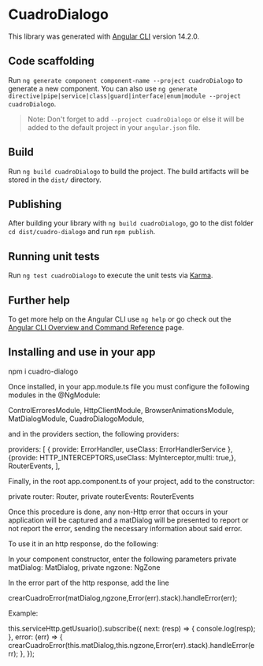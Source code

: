 # CuadroDialogo

This library was generated with [Angular CLI](https://github.com/angular/angular-cli) version 14.2.0.

## Code scaffolding

Run `ng generate component component-name --project cuadroDialogo` to generate a new component. You can also use `ng generate directive|pipe|service|class|guard|interface|enum|module --project cuadroDialogo`.

> Note: Don't forget to add `--project cuadroDialogo` or else it will be added to the default project in your `angular.json` file.

## Build

Run `ng build cuadroDialogo` to build the project. The build artifacts will be stored in the `dist/` directory.

## Publishing

After building your library with `ng build cuadroDialogo`, go to the dist folder `cd dist/cuadro-dialogo` and run `npm publish`.

## Running unit tests

Run `ng test cuadroDialogo` to execute the unit tests via [Karma](https://karma-runner.github.io).

## Further help

To get more help on the Angular CLI use `ng help` or go check out the [Angular CLI Overview and Command Reference](https://angular.io/cli) page.

## Installing and use in your app

npm i cuadro-dialogo

Once installed, in your app.module.ts file you must configure the following modules in the @NgModule:

ControlErroresModule,
HttpClientModule,
BrowserAnimationsModule,
MatDialogModule,
CuadroDialogoModule,

and in the providers section, the following providers:

providers: [
{ provide: ErrorHandler, useClass: ErrorHandlerService },
{provide: HTTP_INTERCEPTORS,useClass: MyInterceptor,multi: true,},
RouterEvents,
],

Finally, in the root app.component.ts of your project, add to the constructor:

private router: Router, private routerEvents: RouterEvents

Once this procedure is done, any non-Http error that occurs in your application will be captured and a matDialog will be presented to report or not report the error, sending the necessary information about said error.

To use it in an http response, do the following:

In your component constructor, enter the following parameters
private matDialog: MatDialog,
private ngzone: NgZone

In the error part of the http response, add the line

crearCuadroError(matDialog,ngzone,Error(err).stack).handleError(err);

Example:

this.serviceHttp.getUsuario().subscribe({
next: (resp) => {
console.log(resp);
},
error: (err) => {
crearCuadroError(this.matDialog,this.ngzone,Error(err).stack).handleError(err);
},
});
